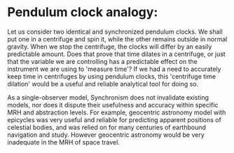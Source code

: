 # Pendulum clock analogy:

Let us consider two identical and synchronized pendulum clocks. We shall
put one in a centrifuge and spin it, while the other remains outside in
normal gravity. When we stop the centrifuge, the clocks will differ by
an easily predictable amount. Does that prove that time dilates in a
centrifuge, or just that the variable we are controlling has a
predictable effect on the instrument we are using to 'measure time'? If
we had a need to accurately keep time in centrifuges by using pendulum
clocks, this 'centrifuge time dilation' would be a useful and reliable
analytical tool for doing so.

As a single-observer model, Synchronism does not invalidate existing
models, nor does it dispute their usefulness and accuracy within
specific MRH and abstraction levels. For example, geocentric astronomy
model with epicycles was very useful and reliable for predicting
apparent positions of celestial bodies, and was relied on for many
centuries of earthbound navigation and study. However geocentric
astronomy would be very inadequate in the MRH of space travel.